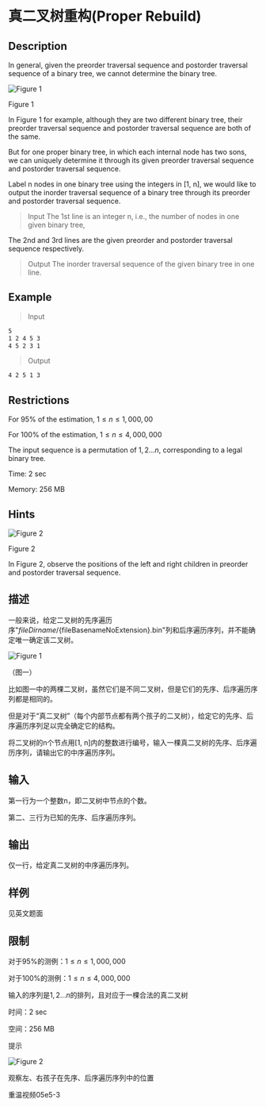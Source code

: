 
# 真二叉树重构(Proper Rebuild)

## Description

In general, given the preorder traversal sequence and postorder traversal sequence of a binary tree, we cannot determine the binary tree.

![Figure 1](https://dsa.cs.tsinghua.edu.cn/oj/attachment/7c7a/7c7a319cffe20865fa728afcdfccbccac25eeb46.png  )

Figure 1

In Figure 1 for example, although they are two different binary tree, their preorder traversal sequence and postorder traversal sequence are both of the same.

But for one proper binary tree, in which each internal node has two sons, we can uniquely determine it through its given preorder traversal sequence and postorder traversal sequence.

Label n nodes in one binary tree using the integers in [1, n], we would like to output the inorder traversal sequence of a binary tree through its preorder and postorder traversal sequence.

> Input
The 1st line is an integer n, i.e., the number of nodes in one given binary tree,

The 2nd and 3rd lines are the given preorder and postorder traversal sequence respectively.

> Output
The inorder traversal sequence of the given binary tree in one line.

## Example

> Input

```markdown
5
1 2 4 5 3
4 5 2 3 1
```

> Output

```markdown
4 2 5 1 3
```

## Restrictions

For 95% of the estimation, $1 \leq  n \leq 1,000,00$

For 100% of the estimation, $1 \leq  n \leq 4,000,000$

The input sequence is a permutation of ${1,2...n}$, corresponding to a legal binary tree.

Time: 2 sec

Memory: 256 MB

## Hints

![Figure 2](https://dsa.cs.tsinghua.edu.cn/oj/attachment/047a/047a8ca961ff072a77e1429242c82031dc92851f.png)

Figure 2

In Figure 2, observe the positions of the left and right children in preorder and postorder traversal sequence.

## 描述

一般来说，给定二叉树的先序遍历序"${fileDirname}/${fileBasenameNoExtension}.bin"列和后序遍历序列，并不能确定唯一确定该二叉树。

![Figure 1](https://dsa.cs.tsinghua.edu.cn/oj/attachment/7c7a/7c7a319cffe20865fa728afcdfccbccac25eeb46.png  )

（图一）

比如图一中的两棵二叉树，虽然它们是不同二叉树，但是它们的先序、后序遍历序列都是相同的。

但是对于“真二叉树”（每个内部节点都有两个孩子的二叉树），给定它的先序、后序遍历序列足以完全确定它的结构。

将二叉树的n个节点用[1, n]内的整数进行编号，输入一棵真二叉树的先序、后序遍历序列，请输出它的中序遍历序列。

## 输入

第一行为一个整数n，即二叉树中节点的个数。

第二、三行为已知的先序、后序遍历序列。

## 输出

仅一行，给定真二叉树的中序遍历序列。

## 样例

见英文题面

## 限制

对于95%的测例：$1 ≤ n ≤ 1,000,000$

对于100%的测例：$1 ≤ n ≤ 4,000,000$

输入的序列是${1,2...n}$的排列，且对应于一棵合法的真二叉树

时间：2 sec

空间：256 MB

提示

![Figure 2](https://dsa.cs.tsinghua.edu.cn/oj/attachment/047a/047a8ca961ff072a77e1429242c82031dc92851f.png)

观察左、右孩子在先序、后序遍历序列中的位置

重温视频05e5-3
